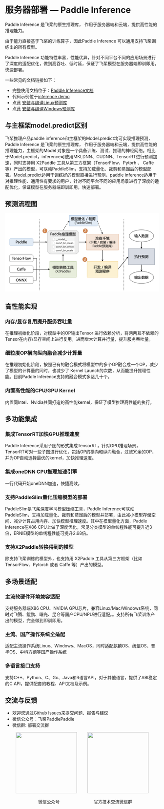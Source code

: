 # 服务器部署 — Paddle Inference

Paddle Inference 是飞桨的原生推理库， 作用于服务器端和云端，提供高性能的推理能力。

由于能力直接基于飞桨的训练算子，因此Paddle Inference 可以通用支持飞桨训练出的所有模型。

Paddle Inference 功能特性丰富，性能优异，针对不同平台不同的应用场景进行了深度的适配优化，做到高吞吐、低时延，保证了飞桨模型在服务器端即训即用，快速部署。

一些常见的文档链接如下：
- 完整使用文档位于：[Paddle Inference文档](https://www.paddlepaddle.org.cn/inference/product_introduction/inference_intro.html)
- 代码示例位于[inference demo](https://github.com/PaddlePaddle/Paddle-Inference-Demo)
- 点此 [安装与编译Linux预测库](https://paddleinference.paddlepaddle.org.cn/user_guides/download_lib.html)
- 点此 [安装与编译Windows预测库](https://paddleinference.paddlepaddle.org.cn/user_guides/download_lib.html#windows)

## 与主框架model.predict区别

飞桨推理产品paddle inference和主框架的Model.predict均可实现推理预测，Paddle Inference 是飞桨的原生推理库， 作用于服务器端和云端，提供高性能的推理能力，主框架的Model 对象是一个具备训练、测试、推理的神经网络。相比于Model.predict，inference可使用MKLDNN、CUDNN、TensorRT进行预测加速，同时支持用 X2Paddle 工具从第三方框架（TensorFlow、Pytorh 、 Caffe 等）产出的模型，可联动PaddleSlim，支持加载量化、裁剪和蒸馏后的模型部署。Model.predict适用于训练好的模型直接进行预测，paddle inference适用于对推理性能、通用性有要求的用户，针对不同平台不同的应用场景进行了深度的适配优化，保证模型在服务器端即训即用，快速部署。

## 预测流程图

![](./images/inference.png)

## 高性能实现

### 内存/显存复用提升服务吞吐量

在推理初始化阶段，对模型中的OP输出Tensor 进行依赖分析，将两两互不依赖的Tensor在内存/显存空间上进行复用，进而增大计算并行量，提升服务吞吐量。

### 细粒度OP横向纵向融合减少计算量

在推理初始化阶段，按照已有的融合模式将模型中的多个OP融合成一个OP，减少了模型的计算量的同时，也减少了 Kernel Launch的次数，从而能提升推理性能。目前Paddle Inference支持的融合模式多达几十个。

### 内置高性能的CPU/GPU Kernel

内置同Intel、Nvidia共同打造的高性能kernel，保证了模型推理高性能的执行。

## 多功能集成

### 集成TensorRT加快GPU推理速度

Paddle Inference采用子图的形式集成TensorRT，针对GPU推理场景，TensorRT可对一些子图进行优化，包括OP的横向和纵向融合，过滤冗余的OP，并为OP自动选择最优的kernel，加快推理速度。

### 集成oneDNN CPU推理加速引擎

一行代码开始oneDNN加速，快捷高效。

### 支持PaddleSlim量化压缩模型的部署

PaddleSlim是飞桨深度学习模型压缩工具，Paddle Inference可联动PaddleSlim，支持加载量化、裁剪和蒸馏后的模型并部署，由此减小模型存储空间、减少计算占用内存、加快模型推理速度。其中在模型量化方面，Paddle Inference在X86 CPU上做了深度优化，常见分类模型的单线程性能可提升近3倍，ERNIE模型的单线程性能可提升2.68倍。

### 支持X2Paddle转换得到的模型

除支持飞桨训练的模型外，也支持用 X2Paddle 工具从第三方框架（比如 TensorFlow、Pytorch 或者 Caffe 等）产出的模型。

## 多场景适配

### 主流软硬件环境兼容适配

支持服务器端X86 CPU、NVIDIA GPU芯片，兼容Linux/Mac/Windows系统，同时对飞腾、鲲鹏、曙光、昆仑等国产CPU/NPU进行适配。。支持所有飞桨训练产出的模型，完全做到即训即用。

### 主流、国产操作系统全适配

适配主流操作系统Linux、Windows、MacOS，同时适配麒麟OS、统信OS、普华OS、中科方德等国产操作系统

### 多语言接口支持

支持C++、Python、C、Go、Java和R语言API，对于其他语言，提供了ABI稳定的C API，提供配套的教程、API文档及示例。

## 交流与反馈

- 欢迎您通过Github Issues来提交问题、报告与建议
- 微信公众号：飞桨PaddlePaddle
- 微信群: 部署交流群

<p align="center"><img width="200" height="200"  src="https://user-images.githubusercontent.com/45189361/64117959-1969de80-cdc9-11e9-84f7-e1c2849a004c.jpeg"/>&#8194;&#8194;&#8194;&#8194;&#8194;<img width="200" height="200" margin="500" src="https://github.com/PaddlePaddle/FluidDoc/blob/develop/doc/paddle/guides/05_inference_deployment/inference/images/wechat.png?raw=true"/></p>
<p align="center">  &#8194;&#8194;&#8194;微信公众号&#8194;&#8194;&#8194;&#8194;&#8194;&#8194;&#8194;&#8194;&#8194;&#8194;&#8194;&#8194;&#8194;&#8194;&#8194;&#8194;官方技术交流微信群</p>
